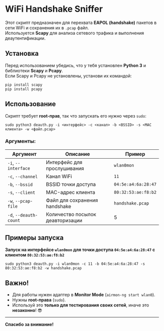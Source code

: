 # WiFi Handshake Sniffer

Этот скрипт предназначен для перехвата **EAPOL (handshake)** пакетов в сети WiFi и сохранения их в `.pcap` файл.  
Используется **Scapy** для анализа сетевого трафика и выполнения деаутентификации.

## Установка

Перед использованием убедись, что у тебя установлен **Python 3** и библиотеки **Scapy** и **Pcapy**.  
Если Scapy и Pcapy не установлены, установи их командой:

```
pip install scapy
pip install pcapy
```

##  Использование

Скрипт требует **root-прав**, так что запускать его нужно через `sudo`:
```
sudo python3 deauth.py -i <интерфейс> -c <канал> -b <BSSID> -s <MAC клиента> -w <файл.pcap>
```


### **Аргументы**:
| Аргумент | Описание | Пример |
|----------|---------|--------|
| `-i`, `--interface` | Интерфейс для прослушивания | `wlan0mon` |
| `-c`, `--channel` | Канал WiFi | `11` |
| `-b`, `--bssid` | BSSID точки доступа | `04:5e:a4:6a:28:47` |
| `-s`, `--client` | MAC-адрес клиента | `80:32:53:ae:f8:b2` |
| `-w`, `--pcap-file` | Файл для сохранения handshake | `handshake.pcap` |
| `-d`, `--deauth-count` | Количество посылок деавторизации | 5 |
## **Примеры запуска**

**Запуск на интерфейсе `wlan0mon` для точки доступа `04:5e:a4:6a:28:47` с клиентом `80:32:53:ae:f8:b2`**
```
sudo python3 deauth.py -i wlan0mon -c 11 -b 04:5e:a4:6a:28:47 -s 80:32:53:ae:f8:b2 -w handshake.pcap
```


## **Важно!**
- Для работы нужен адаптер в **Monitor Mode** (`airmon-ng start wlan0`).
- Нужны **root-права** (`sudo`).
- Используй это **только для тестирования своих сетей**, иначе это **незаконно**! 😎

---

**Спасибо за внимание!**


